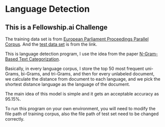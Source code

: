 # Language Detection
## This is a Fellowship.ai Challenge

The training data set is from [European Parliament Proceedings Parallel Corpus](http://www.statmt.org/europarl/). And the [test data set](https://storage.googleapis.com/google-code-archive-downloads/v2/code.google.com/language-detection/europarl-test.zip) is from the link.

This is language detection program, I use the idea from the paper [N-Gram-Based Text Categorization](http://www.let.rug.nl/vannoord/TextCat/textcat.pdf).

Basically, in every language corpus, I store the top 50 most frequent uni-Grams, bi-Grams, and tri-Grams, and then for every unlabeled document, we calculate the distance from document to each language, and we pick the shortest distance language as the language of the document.

The main idea of this model is simple and it gets an acceptable accuracy as 95.15%.

To run this program on your own environment, you will need to modify the file path of training corpus, also the file path of test set need to be changed correctly.
